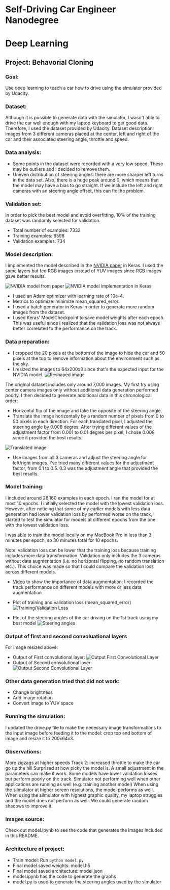 # Self-Driving Car Engineer Nanodegree
# Deep Learning
## Project: Behavorial Cloning

### Goal:
Use deep learning to teach a car how to drive using the simulator provided by Udacity.

### Dataset:
Although it is possible to generate data with the simulator, I wasn't able to drive the car well enough with my laptop keyboard to get good data. Therefore, I used the dataset provided by Udacity.
Dataset description: images from 3 different cameras placed at the center, left and right of the car and their associated steering angle, throttle and speed.

### Data analysis:
- Some points in the dataset were recorded with a very low speed. These may be outliers and I decided to remove them.
- Uneven distribution of steering angles: there are more sharper left turns in the data set. Also, there is a huge peak around 0, which means that the model may have a bias to go straight. If we include the left and right cameras with an steering angle offset, this can fix the problem.

### Validation set:
In order to pick the best model and avoid overfitting, 10% of the training dataset was randomly selected for validation.
- Total number of examples: 7332
- Training examples: 6598
- Validation examples: 734

### Model description:
I implemented the model described in the [NVIDIA paper](http://images.nvidia.com/content/tegra/automotive/images/2016/solutions/pdf/end-to-end-dl-using-px.pdf) in Keras. I used the same layers but fed RGB images instead of YUV images since RGB images gave better results.

![NVIDIA model from paper](NVIDIA_model.png)
![NVIDIA model implementation in Keras](NVIDIA_model_keras.png)

- I used an Adam optimizer with learning rate of 10e-4.
- Metrics to optimize: minimize mean_squared_error.
- I used a batch generator in Keras in order to generate more random images from the dataset. 
- I used Keras' ModelCheckpoint to save model weights after each epoch. This was useful since I realized that the validation loss was not always better correlated to the performance on the track.

### Data preparation:
- I cropped the 20 pixels at the bottom of the image to hide the car and 50 pixels at the top to remove information about the environment such as the sky.
- I resized the images to 64x200x3 since that's the expected input for the NVIDIA model.
![Reshaped image](reshaped_image.png)

The original dataset includes only around 7,000 images.
My first try using center camera images only without additional data generation performed poorly. 
I then decided to generate additional data in this chronological order:
- Horizontal flip of the image and take the opposite of the steering angle.
- Translate the image horizontally by a random number of pixels from 0 to 50 pixels in each direction. For each translated pixel, I adjusted the steering angle by 0.008 degres. After trying different values of the adjustment factor from 0.001 to 0.01 degres per pixel, I chose 0.008 since it provided the best results.

![Translated image](translated_image.png)

- Use images from all 3 cameras and adjust the steering angle for left/right images. I've tried many different values for the adjustment factor, from 0.1 to 0.5. 0.3 was the adjustment angle that provided the best results.

### Model training:
I included around 28,160 examples in each epoch.
I ran the model for at most 10 epochs. I initially selected the model with the lowest validation loss. However, after noticing that some of my earlier models with less data generation had lower validation loss by performed worse on the track, I started to test the simulator for models at different epochs from the one with the lowest validation loss.

I was able to train the model locally on my MacBook Pro in less than 3 minutes per epoch, so 30 minutes total for 10 epochs.

Note: validation loss can be lower that the training loss because training includes more data transformation. Validation only includes the 3 cameras without data augmentation (i.e. no horizontal flipping, no random translation etc.). This choice was made so that I could compare the validation loss across different models.

- [Video](http://www.youtube.com/watch?v=EfSK5nApej8) to show the importance of data augmentation: I recorded the track performance on different models with more or less data augmentation

- Plot of training and validation loss (mean_squared_error)
![Training/Validation Loss](training_validation_loss.png)

- Plot of the steering angles of the car driving on the 1st track using my best model
![Steering angles](steering_angles.png)

### Output of first and second convoluational layers
For image resized above:
- Output of First convolutional layer:
![Output First Convolutional Layer](output_conv1.png)
- Output of Second convolutional layer:
![Output Second Convolutional Layer](output_conv2.png)

### Other data generation tried that did not work:
- Change brightness
- Add image rotation
- Convert image to YUV space

### Running the simulation:
I updated the drive.py file to make the necessary image transformations to the input image before feeding it to the model: crop top and bottom of image and resize it to 200x64x3.

### Observations:
More zigzags at higher speeds
Track 2: increased throttle to make the car go up the hill
Surprised at how picky the model is. A small adjustment in the parameters can make it work.
Some models have lower validation losses but perform poorly on the track.
Simulator not performing well when other applications are running as well (e.g. training another model)
When using the silmulator at higher screen resolutions, the model performs as well.
When using the silmulator with highest graphic quality, my laptop struggles and the model does not perform as well. We could generate random shadows to improve it.

### Images source:
Check out model.ipynb to see the code that generates the images included in this README.

### Architecture of project:
- Train model: Run `python model.py`
- Final model saved weights: model.h5
- Final model saved architecture: model.json
- model.ipynb has the code to generate the graphs
- model.py is used to generate the steering angles used by the simulator
